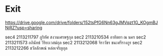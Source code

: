 # Exit

https://drive.google.com/drive/folders/152tsPfG6Nn63gJMVqzt1G_KOgmBJNjRZ?usp=sharing

sec4 2113211797 ภูริทัศ สงวนเศรษฐกุล
sec2 2113210534 อาทิตยา ณ นคร
sec2 2113211573 อภินัทธ์ วิริยะเวสม์กุล 
sec2 2113212068 จิราวัชร ชนะศรีรางกูร
sec2 2113212266 ชวัลลักษณ์ หล่อเจริญกุล
